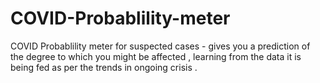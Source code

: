 # COVID-Probablility-meter
COVID Probablility meter for suspected cases - gives you a prediction of the degree to which you might be affected , learning from the data it is being fed as per the trends in ongoing crisis .  
